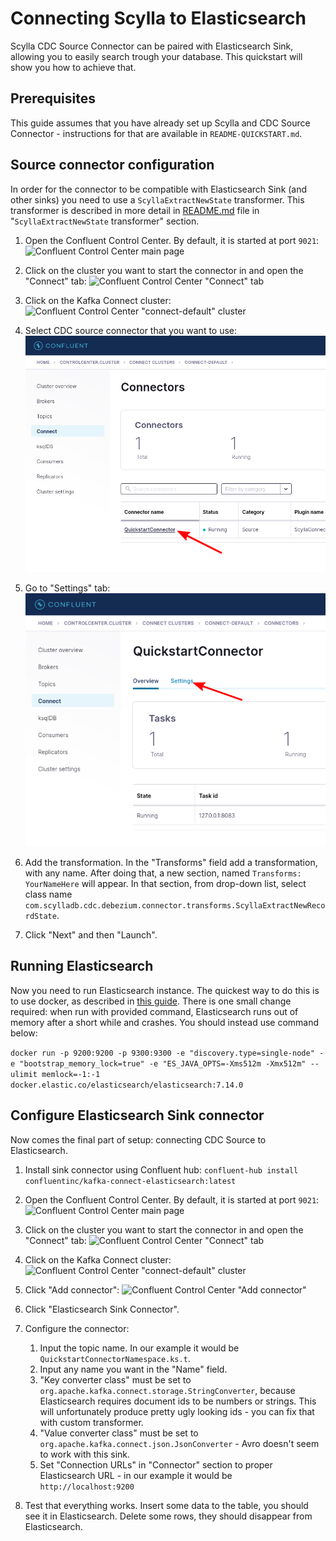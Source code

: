 # Connecting Scylla to Elasticsearch

Scylla CDC Source Connector can be paired with Elasticsearch Sink, allowing you to easily search trough your database. This quickstart will show you how to achieve that.

## Prerequisites

This guide assumes that you have already set up Scylla and CDC Source Connector - instructions for that are available in `README-QUICKSTART.md`.

## Source connector configuration

In order for the connector to be compatible with Elasticsearch Sink (and other sinks) you need to use a `ScyllaExtractNewState` transformer. This transformer is described in more detail in [README.md](README.md) file in "`ScyllaExtractNewState` transformer" section. 

1. Open the Confluent Control Center. By default, it is started at port `9021`:
    ![Confluent Control Center main page](images/scylla-cdc-source-connector-control-center1.png)
    
2. Click on the cluster you want to start the connector in and open the "Connect" tab:
    ![Confluent Control Center "Connect" tab](images/scylla-cdc-source-connector-control-center2.png)

3. Click on the Kafka Connect cluster:
    ![Confluent Control Center "connect-default" cluster](images/scylla-cdc-source-connector-control-center3.png)

4. Select CDC source connector that you want to use:
    ![Confluent Control Center select connector](images/scylla-cdc-source-connector-control-center8.png)

5. Go to "Settings" tab:
    ![Confluent Control Center "settings" tab](images/scylla-cdc-source-connector-control-center9.png)

6. Add the transformation. In the "Transforms" field add a transformation, with any name. After doing that, a new section, named `Transforms: YourNameHere` will appear. In that section, from drop-down list, select class name `com.scylladb.cdc.debezium.connector.transforms.ScyllaExtractNewRecordState`.

7. Click "Next" and then "Launch".

## Running Elasticsearch

Now you need to run Elasticsearch instance. The quickest way to do this is to use docker, as described in [this guide](https://www.elastic.co/guide/en/elasticsearch/reference/current/docker.html). There is one small change required: when run with provided command, Elasticsearch runs out of memory after a short while and crashes. You should instead use command below:

```docker run -p 9200:9200 -p 9300:9300 -e "discovery.type=single-node" -e "bootstrap_memory_lock=true" -e "ES_JAVA_OPTS=-Xms512m -Xmx512m" --ulimit memlock=-1:-1 docker.elastic.co/elasticsearch/elasticsearch:7.14.0```

## Configure Elasticsearch Sink connector

Now comes the final part of setup: connecting CDC Source to Elasticsearch.

1. Install sink connector using Confluent hub: `confluent-hub install confluentinc/kafka-connect-elasticsearch:latest`

2. Open the Confluent Control Center. By default, it is started at port `9021`:
    ![Confluent Control Center main page](images/scylla-cdc-source-connector-control-center1.png)
    
3. Click on the cluster you want to start the connector in and open the "Connect" tab:
    ![Confluent Control Center "Connect" tab](images/scylla-cdc-source-connector-control-center2.png)

4. Click on the Kafka Connect cluster:
    ![Confluent Control Center "connect-default" cluster](images/scylla-cdc-source-connector-control-center3.png)

5. Click "Add connector":
    ![Confluent Control Center "Add connector"](images/scylla-cdc-source-connector-control-center10.png)

6. Click "Elasticsearch Sink Connector".

7. Configure the connector:

    1. Input the topic name. In our example it would be `QuickstartConnectorNamespace.ks.t`.
    2. Input any name you want in the "Name" field.
    3. "Key converter class" must be set to `org.apache.kafka.connect.storage.StringConverter`, because Elasticsearch requires document ids to be numbers or strings. This will unfortunately produce pretty ugly looking ids - you can fix that with custom transformer.
    4. "Value converter class" must be set to `org.apache.kafka.connect.json.JsonConverter` - Avro doesn't seem to work with this sink.
    5. Set "Connection URLs" in "Connector" section to proper Elasticsearch URL - in our example it would be `http://localhost:9200`

8. Test that everything works. Insert some data to the table, you should see it in Elasticsearch. Delete some rows, they should disappear from Elasticsearch.